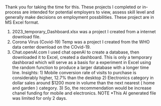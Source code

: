 Thank you for taking the time for this. These projects I completed or in-process are intended for potential employers to view, assess skill level and generally make decisions on employment possbilities. These project are in MS Excel format. 
1) 2023_temporary_Dashboard.xlsx was a project I created from a internet download file. 
2) Corona Virus (Covid-19) Temp was a project I created from the WHO data center download on the COvid-19.
3) Chat.openAI.com I used chat openAI to create a database, then downloaded it to Excel, created a dashboard. This is only a temporary dashborad which will serve as a basis for a experiment in Excel using the random function to produce a larger database with a longer time line. Insights: 1) Mobile conversion rate of visits to purchase is considerably higher, 12.7% than the desktop 2) Electronics category in dollar sales around $1200 more in volume than the next nearest ( home and garden ) category. 3) So, the recommendation would be increase chanel funding for mobile and electronics. NOTE *This AI generated file was limited for only 2 days. 
